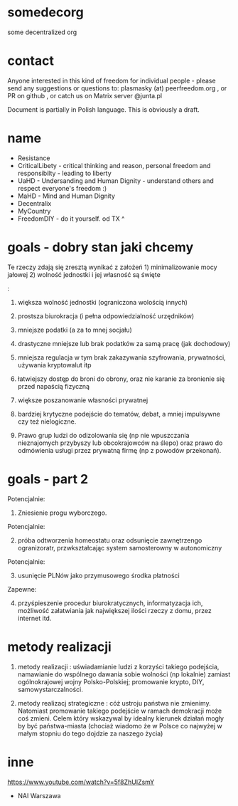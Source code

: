 # somedecorg
some decentralized org

# contact

Anyone interested in this kind of freedom for individual people - please send any suggestions or questions to: plasmasky (at) peerfreedom.org , or PR on github , or catch us on Matrix server @junta.pl

Document is partially in Polish language. This is obviously a draft.

# name

* Resistance
* CriticalLibety - critical thinking and reason, personal freedom and responsibilty - leading to liberty
* UaHD - Undersanding and Human Dignity - understand others and respect everyone's freedom :)
* MaHD - Mind and Human Dignity
* Decentralix
* MyCountry
* FreedomDIY - do it yourself. od TX ^

# goals - dobry stan jaki chcemy

Te rzeczy zdają się zresztą wynikać z założeń 1) minimalizowanie mocy jałowej  2) wolność jednostki i jej własność są święte

:

1) większa wolność jednostki (ograniczona wolością innych)

2) prostsza biurokracja (i pełna odpowiedzialność urzędników) 

3) mniejsze podatki (a za to mnej socjału) 

4) drastyczne mniejsze lub brak podatków za samą pracę (jak dochodowy)

5) mniejsza regulacja w tym brak zakazywania szyfrowania, prywatności, używania kryptowalut itp 

6) łatwiejszy dostęp do broni do obrony, oraz nie karanie za bronienie się przed napaścią fizyczną 

7) większe poszanowanie własności prywatnej     

8) bardziej krytyczne podejście do tematów, debat, a mniej impulsywne czy też nielogiczne.  

9) Prawo grup ludzi do odizolowania się (np nie wpuszczania nieznajomych przybyszy lub obcokrajowców na ślepo) oraz prawo do odmówienia usługi przez prywatną firmę (np z powodów przekonań). 


# goals - part 2
 
Potencjalnie:

1) Zniesienie progu wyborczego.

Potencjalnie:

2) próba odtworzenia homeostatu oraz odsunięcie zawnętrzengo ogranizoratr, przwkształcając system samosterowny w autonomiczny

Potencjalnie:

3) usunięcie PLNów jako przymusowego środka płatności

Zapewne:

4) przyśpieszenie procedur biurokratycznych, informatyzacja ich, możliwość załatwiania jak największej ilości rzeczy z domu, przez internet itd.

# metody realizacji

1) metody realizacji : uświadamianie ludzi z korzyści takiego podejścia, namawianie do wspólnego dawania sobie wolności (np lokalnie) zamiast ogólnokrajowej wojny Polsko-Polskiej; promowanie krypto, DIY, samowystarczalności.

2) metody realizacj strategiczne : cóż ustroju państwa nie zmienimy. Natomiast promowanie takiego podejście w ramach demokracji może coś zmieni. Celem który wskazywal by idealny kierunek działań mogły by być państwa-miasta (chociaż wiadomo że w Polsce co najwyżej w małym stopniu do tego dojdzie za naszego życia)

# inne

https://www.youtube.com/watch?v=5f8ZhUIZsmY
- NAI Warszawa

